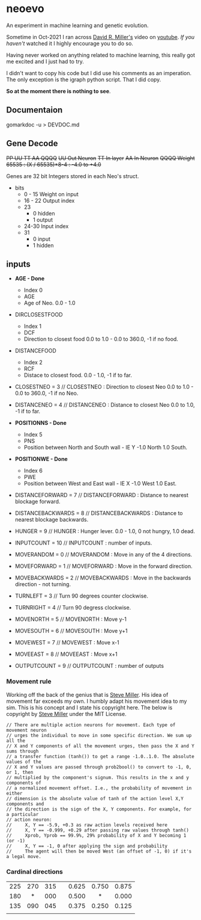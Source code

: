 # neoevo
An experiment in machine learning and genetic evolution.

Sometime in Oct-2021 I ran across [David R. Miller's](https://github.com/davidrmiller) video on [youtube](https://www.youtube.com/watch?v=N3tRFayqVtk). _If you haven't_ watched it I highly encourage you to do so. 

Having never worked on anything related to machine learning, this really got me excited and I just had to try. 

I didn't want to copy his code but I did use his comments as an imperation. The only exception is the igraph python script. That I did copy.

**So at the moment there is nothing to see**.



## Documentaion
gomarkdoc -u > DEVDOC.md

## Gene Decode

~~PP UU TT AA QQQQ~~
~~UU Out Neuron~~
~~TT In layer~~
~~AA In Neuron~~
~~QQQQ Weight 65535 : (X / 65535)*8-4 : -4.0 to +4.0~~


Genes are 32 bit Integers stored in each Neo's struct. 
  - bits 
    - 0 - 15 Weight on input
    - 16 - 22 Output index
    - 23
      - 0 hidden
      - 1 output
    - 24-30 Input index
    - 31 
      - 0 input
      - 1 hidden




## inputs

- **AGE - Done**
  - Index 0
  - AGE 
  - Age of Neo. 0.0 - 1.0
- DIRCLOSESTFOOD
  - Index 1  
  - DCF
  - Direction to closest food 0.0 to 1.0 - 0.0 to 360.0, -1 if no food.
- DISTANCEFOOD
  - Index 2
  - RCF
  - Distace to closest food. 0.0 - 1.0, -1 if to far.
- CLOSESTNEO        = 3  // CLOSESTNEO : Direction to closest Neo 0.0 to 1.0 - 0.0 to 360.0, -1 if no Neo.
- DISTANCENEO       = 4  // DISTANCENEO : Distance to closest Neo 0.0 to 1.0, -1 if to far.
- **POSITIONNS - Done**
  - Index 5
  - PNS
  - Position between North and South wall - IE Y -1.0 North 1.0 South.
- **POSITIONWE - Done**
  - Index 6
  - PWE
  - Position between West and East wall - IE X -1.0 West 1.0 East.
- DISTANCEFORWARD   = 7  // DISTANCEFORWARD : Distance to nearest blockage forward.
- DISTANCEBACKWARDS = 8  // DISTANCEBACKWARDS : Distance to nearest blockage backwards.
- HUNGER            = 9  // HUNGER : Hunger lever. 0.0 - 1.0, 0 not hungry, 1.0 dead.
- INPUTCOUNT        = 10 // INPUTCOUNT : number of inputs.

- MOVERANDOM    = 0 // MOVERANDOM : Move in any of the 4 directions.
- MOVEFORWARD   = 1 // MOVEFORWARD : Move in the forward direction.
- MOVEBACKWARDS = 2 // MOVEBACKWARDS : Move in the backwards direction - not turning.
- TURNLEFT      = 3 // Turn 90 degrees counter clockwise.
- TURNRIGHT     = 4 // Turn 90 degress clockwise.
- MOVENORTH     = 5 // MOVENORTH : Move y-1
- MOVESOUTH     = 6 // MOVESOUTH : Move y+1
- MOVEWEST      = 7 // MOVEWEST : Move x-1
- MOVEEAST      = 8 // MOVEEAST : Move x+1
- OUTPUTCOUNT   = 9 // OUTPUTCOUNT : number of outputs  


### Movement rule
Working off the back of the genius that is [Steve Miller](https://github.com/davidrmiller). His idea of movement far exceeds my own. I humbly adapt his movement idea to my sim. This is his concept and I state his copyright here. The below is copyright by [Steve Miller](https://github.com/davidrmiller) under the MIT License. 

    // There are multiple action neurons for movement. Each type of movement neuron
    // urges the individual to move in some specific direction. We sum up all the
    // X and Y components of all the movement urges, then pass the X and Y sums through
    // a transfer function (tanh()) to get a range -1.0..1.0. The absolute values of the
    // X and Y values are passed through prob2bool() to convert to -1, 0, or 1, then
    // multiplied by the component's signum. This results in the x and y components of
    // a normalized movement offset. I.e., the probability of movement in either
    // dimension is the absolute value of tanh of the action level X,Y components and
    // the direction is the sign of the X, Y components. For example, for a particular
    // action neuron:
    //     X, Y == -5.9, +0.3 as raw action levels received here
    //     X, Y == -0.999, +0.29 after passing raw values through tanh()
    //     Xprob, Yprob == 99.9%, 29% probability of X and Y becoming 1 (or -1)
    //     X, Y == -1, 0 after applying the sign and probability
    //     The agent will then be moved West (an offset of -1, 0) if it's a legal move.

### Cardinal directions

|     |     |     |   |       |       |       |
|:----|:---:| ---:|:-:|:------|:-----:|------:|
| 225 | 270 | 315 |   | 0.625 | 0.750 | 0.875 |
| 180 |  *  | 000 |   | 0.500 |   *   | 0.000 |
| 135 | 090 | 045 |   | 0.375 | 0.250 | 0.125 |
|     |     |     |   |       |       |       |




